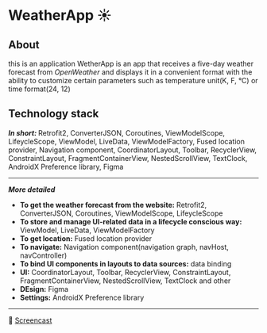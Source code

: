 # WeatherApp :sunny:

## About
this is an application 
WetherApp is an app that receives a five-day weather forecast from <i>OpenWeather</i> and displays it in a convenient format with the ability to customize certain parameters such as temperature unit(K, F, °C) or time format(24, 12)
## Technology stack
<b><i>In short: </i></b> Retrofit2, ConverterJSON, Coroutines, ViewModelScope, LifeycleScope, ViewModel, LiveData, ViewModelFactory, Fused location provider, Navigation component, CoordinatorLayout, Toolbar, RecyclerView, ConstraintLayout, FragmentContainerView,  NestedScrollView, TextClock,  AndroidX Preference library, Figma
____
<b><i>More detailed</i></b>
<ul>
<li><b>To get the weather forecast from the website:</b> Retrofit2, ConverterJSON, Coroutines, ViewModelScope, LifeycleScope</li>
<li><b>To store and manage UI-related data in a lifecycle conscious way:</b> ViewModel, LiveData, ViewModelFactory</li>
<li><b>To get location:</b> Fused location provider</li>
<li><b>To navigate:</b> Navigation component(navigation graph, navHost, navController)</li>
<li><b>To bind UI components in layouts to data sources:</b> data binding</li>
<li><b>UI:</b>  CoordinatorLayout, Toolbar, RecyclerView, ConstraintLayout, FragmentContainerView,  NestedScrollView, TextClock and other</li>
<li><b>DEsign:</b>  Figma</li>
<li><b>Settings:</b>  AndroidX Preference library</li>
</ul>

____
:movie_camera: <a href="google.com">Screencast</a>

